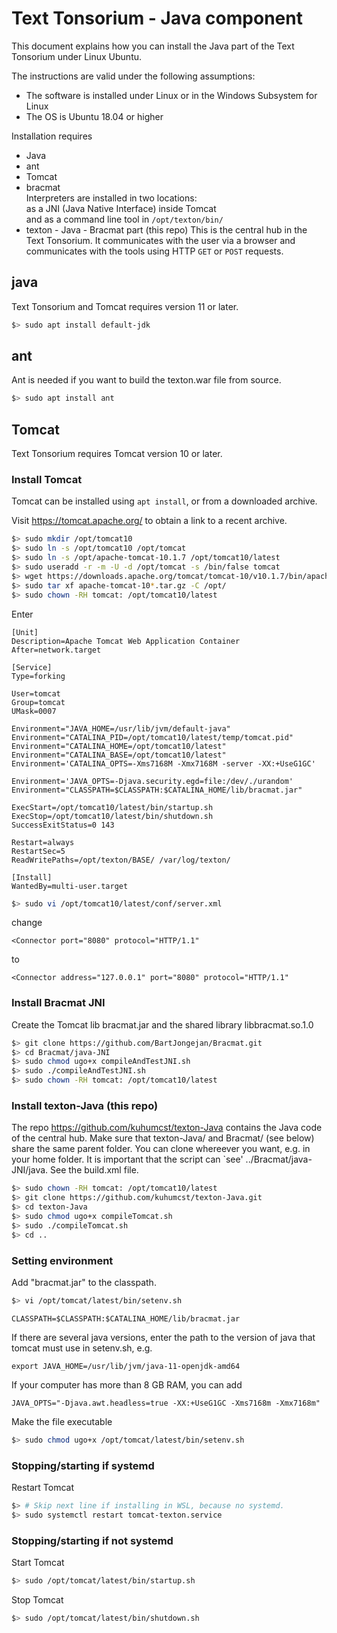 # Text Tonsorium - Java component

This document explains how you can install the Java part of the Text Tonsorium under Linux Ubuntu.

The instructions are valid under the following assumptions:

  * The software is installed under Linux or in the Windows Subsystem for Linux
  * The OS is Ubuntu 18.04 or higher

Installation requires 
  * Java
  * ant
  * Tomcat  
  * bracmat  
   Interpreters are installed in two locations:  
   as a JNI (Java Native Interface) inside Tomcat  
   and as a command line tool in `/opt/texton/bin/`
  * texton - Java  - Bracmat part (this repo)
   This is the central hub in the Text Tonsorium. It communicates with the user via a
   browser and communicates with the tools using HTTP `GET` or `POST` requests.

## java

Text Tonsorium and Tomcat requires version 11 or later.

```bash
$> sudo apt install default-jdk
```

## ant

Ant is needed if you want to build the texton.war file from source.

```bash
$> sudo apt install ant
```

## Tomcat

Text Tonsorium requires Tomcat version 10 or later.

### Install Tomcat

Tomcat can be installed using `apt install`, or from a downloaded archive.

Visit https://tomcat.apache.org/ to obtain a link to a recent archive.

```bash
$> sudo mkdir /opt/tomcat10
$> sudo ln -s /opt/tomcat10 /opt/tomcat
$> sudo ln -s /opt/apache-tomcat-10.1.7 /opt/tomcat10/latest
$> sudo useradd -r -m -U -d /opt/tomcat -s /bin/false tomcat
$> wget https://downloads.apache.org/tomcat/tomcat-10/v10.1.7/bin/apache-tomcat-10.1.7.tar.gz
$> sudo tar xf apache-tomcat-10*.tar.gz -C /opt/
$> sudo chown -RH tomcat: /opt/tomcat10/latest
```
Enter

    [Unit]
    Description=Apache Tomcat Web Application Container
    After=network.target
    
    [Service]
    Type=forking
    
    User=tomcat
    Group=tomcat
    UMask=0007
    
    Environment="JAVA_HOME=/usr/lib/jvm/default-java"
    Environment="CATALINA_PID=/opt/tomcat10/latest/temp/tomcat.pid"
    Environment="CATALINA_HOME=/opt/tomcat10/latest"
    Environment="CATALINA_BASE=/opt/tomcat10/latest"
    Environment='CATALINA_OPTS=-Xms7168M -Xmx7168M -server -XX:+UseG1GC'
    
    Environment='JAVA_OPTS=-Djava.security.egd=file:/dev/./urandom'
    Environment="CLASSPATH=$CLASSPATH:$CATALINA_HOME/lib/bracmat.jar"
    
    ExecStart=/opt/tomcat10/latest/bin/startup.sh
    ExecStop=/opt/tomcat10/latest/bin/shutdown.sh
    SuccessExitStatus=0 143
    
    Restart=always
    RestartSec=5
    ReadWritePaths=/opt/texton/BASE/ /var/log/texton/
    
    [Install]
    WantedBy=multi-user.target

```bash
$> sudo vi /opt/tomcat10/latest/conf/server.xml
```

change

    <Connector port="8080" protocol="HTTP/1.1"

to

    <Connector address="127.0.0.1" port="8080" protocol="HTTP/1.1"

### Install Bracmat JNI

Create the Tomcat lib bracmat.jar and the shared library libbracmat.so.1.0


```bash
$> git clone https://github.com/BartJongejan/Bracmat.git
$> cd Bracmat/java-JNI
$> sudo chmod ugo+x compileAndTestJNI.sh
$> sudo ./compileAndTestJNI.sh
$> sudo chown -RH tomcat: /opt/tomcat10/latest
```

### Install texton-Java (this repo) 

The repo https://github.com/kuhumcst/texton-Java contains the Java code of the central hub.
Make sure that texton-Java/ and Bracmat/ (see below) share the same parent folder. You can clone whereever you want, e.g. in your home folder.
It is important that the script can `see' ../Bracmat/java-JNI/java. See the build.xml file.

```bash
$> sudo chown -RH tomcat: /opt/tomcat10/latest
$> git clone https://github.com/kuhumcst/texton-Java.git
$> cd texton-Java
$> sudo chmod ugo+x compileTomcat.sh
$> sudo ./compileTomcat.sh
$> cd ..
```

### Setting environment

Add "bracmat.jar" to the classpath.

```bash
$> vi /opt/tomcat/latest/bin/setenv.sh
```

    CLASSPATH=$CLASSPATH:$CATALINA_HOME/lib/bracmat.jar

If there are several java versions, enter the path to the version of java that tomcat must use in setenv.sh, e.g.

    export JAVA_HOME=/usr/lib/jvm/java-11-openjdk-amd64

If your computer has more than 8 GB RAM, you can add

    JAVA_OPTS="-Djava.awt.headless=true -XX:+UseG1GC -Xms7168m -Xmx7168m"

Make the file executable

```bash
$> sudo chmod ugo+x /opt/tomcat/latest/bin/setenv.sh
```

### Stopping/starting if systemd

Restart Tomcat

```bash
$> # Skip next line if installing in WSL, because no systemd.
$> sudo systemctl restart tomcat-texton.service
```

### Stopping/starting if not systemd

Start Tomcat

```bash
$> sudo /opt/tomcat/latest/bin/startup.sh
```

Stop Tomcat

```bash
$> sudo /opt/tomcat/latest/bin/shutdown.sh
```

